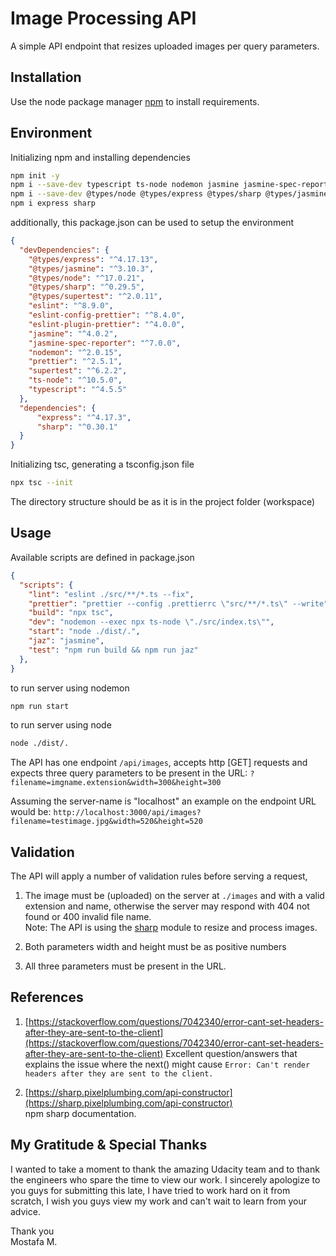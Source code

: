 # Image Processing API

A simple API endpoint that resizes uploaded images per query parameters.

## Installation

Use the node package manager [npm](https://www.npmjs.com/) to install requirements.

## Environment
Initializing npm and installing dependencies
```bash
npm init -y
npm i --save-dev typescript ts-node nodemon jasmine jasmine-spec-reporter supertest 
npm i --save-dev @types/node @types/express @types/sharp @types/jasmine @types/supertest
npm i express sharp

```
additionally, this package.json can be used to setup the environment
```json
{
  "devDependencies": {
    "@types/express": "^4.17.13",
    "@types/jasmine": "^3.10.3",
    "@types/node": "^17.0.21",
    "@types/sharp": "^0.29.5",
    "@types/supertest": "^2.0.11",
    "eslint": "^8.9.0",
    "eslint-config-prettier": "^8.4.0",
    "eslint-plugin-prettier": "^4.0.0",
    "jasmine": "^4.0.2",
    "jasmine-spec-reporter": "^7.0.0",
    "nodemon": "^2.0.15",
    "prettier": "^2.5.1",
    "supertest": "^6.2.2",
    "ts-node": "^10.5.0",
    "typescript": "^4.5.5"
  },
  "dependencies": {
      "express": "^4.17.3",
      "sharp": "^0.30.1"
  }
}
```
Initializing tsc, generating a tsconfig.json file
```bash
npx tsc --init
```
The directory structure should be as it is in the project folder (workspace)

## Usage
Available scripts are defined in package.json
```json
{
  "scripts": {
    "lint": "eslint ./src/**/*.ts --fix",
    "prettier": "prettier --config .prettierrc \"src/**/*.ts\" --write",
    "build": "npx tsc",
    "dev": "nodemon --exec npx ts-node \"./src/index.ts\"",
    "start": "node ./dist/.",
    "jaz": "jasmine",
    "test": "npm run build && npm run jaz"
  },
}
```
to run server using nodemon
```bash
npm run start
```
to run server using node
```bash
node ./dist/.
```
The API has one endpoint ```/api/images```,
accepts http [GET] requests and expects three query parameters to be present in the URL: ```?filename=imgname.extension&width=300&height=300```

Assuming the server-name is "localhost"
an example on the endpoint URL would be: ```http://localhost:3000/api/images?filename=testimage.jpg&width=520&height=520```
## Validation
The API will apply a number of validation rules before serving a request,  
1. The image must be (uploaded) on the server at ```./images``` and with a valid extension and name, otherwise the server may respond with 404 not found or 400 invalid file name.  
Note: The API is using the [sharp](https://www.npmjs.com/package/sharp) module to resize and process images.  
2. Both parameters width and height must be as positive numbers  

3. All three parameters must be present in the URL.

## References
1. [https://stackoverflow.com/questions/7042340/error-cant-set-headers-after-they-are-sent-to-the-client](https://stackoverflow.com/questions/7042340/error-cant-set-headers-after-they-are-sent-to-the-client)
Excellent question/answers that explains the issue where the next() might cause ```Error: Can't render headers after they are sent to the client.```

2. [https://sharp.pixelplumbing.com/api-constructor](https://sharp.pixelplumbing.com/api-constructor)  
npm sharp documentation.


## My Gratitude & Special Thanks
I wanted to take a moment to thank the amazing Udacity team and to thank the engineers who spare the time to view our work.
I sincerely apologize to you guys for submitting this late, I have tried to work hard on it from scratch, I wish you guys view my work and can't wait to learn from your advice.

Thank you  
Mostafa M.
